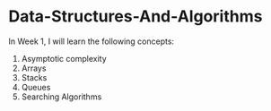 # Data-Structures-And-Algorithms

In Week 1, I will learn the following concepts:
1. Asymptotic complexity
2. Arrays
3. Stacks
4. Queues
6. Searching Algorithms
